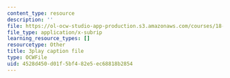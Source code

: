 ```yaml
---
content_type: resource
description: ''
file: https://ol-ocw-studio-app-production.s3.amazonaws.com/courses/18-01sc-single-variable-calculus-fall-2010/4528d450d01f5bf482e5ec68818b2854_eHJuAByQf5A.vtt
file_type: application/x-subrip
learning_resource_types: []
resourcetype: Other
title: 3play caption file
type: OCWFile
uid: 4528d450-d01f-5bf4-82e5-ec68818b2854
---
```

